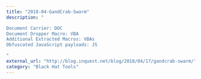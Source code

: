 ```yaml
---
title: "2018-04-GandCrab-Swarm"
description: "

Document Carrier: DOC
Document Dropper Macro: VBA
Additional Extracted Macros: VBAs
Obfuscated JavaScript payloads: JS

"
external_url: "http://blog.inquest.net/blog/2018/04/17/gandcrab-swarm/"
category: "Black Hat Tools"
---
```

